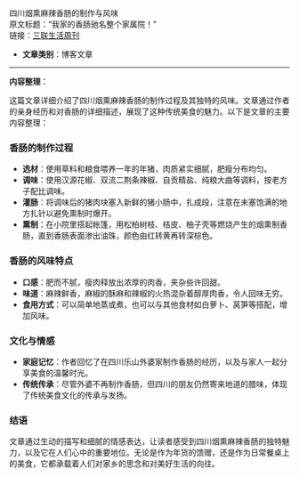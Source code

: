四川烟熏麻辣香肠的制作与风味  
  原文标题：“我家的香肠驰名整个家属院！”  
  链接：[三联生活周刊](https://mp.weixin.qq.com/s?src=11&timestamp=1735959278&ver=5729&signature=LjC8g6CqzgO2RavHXZ5Fc3doYYe9LYcglD*Wl7Yxq6zlQJIXYLoJHSiZ2IWZpS47aKHmsS3jh*at9X6gnpF5ifkih7ErQU3vli8ojG64inYDs6hQ6Jd7SWayRvJyvF4Q&new=1  )

- **文章类别**：博客文章  

---

**内容整理**：  

这篇文章详细介绍了四川烟熏麻辣香肠的制作过程及其独特的风味。文章通过作者的亲身经历和对香肠的详细描述，展现了这种传统美食的魅力。以下是文章的主要内容整理：

### 香肠的制作过程
- **选材**：使用草料和粮食喂养一年的年猪，肉质紧实细腻，肥瘦分布均匀。
- **调味**：使用汉源花椒、双流二荆条辣椒、自贡精盐、纯粮大曲等调料，按老方子配比调味。
- **灌肠**：将调味后的猪肉块塞入新鲜的猪小肠中，扎成段，注意在未塞饱满的地方扎针以避免熏制时爆开。
- **熏制**：在小院里搭起帐篷，用松柏树枝、桔皮、柚子壳等燃烧产生的烟熏制香肠，直到香肠表面渗出油珠，颜色由红转黄再转深棕色。

### 香肠的风味特点
- **口感**：肥而不腻，瘦肉释放出浓厚的肉香，夹杂些许回甜。
- **味道**：麻辣鲜香，麻椒的酥麻和辣椒的火热混杂着醇厚肉香，令人回味无穷。
- **食用方式**：可以简单地蒸或煮，也可以与其他食材如白萝卜、莴笋等搭配，增加风味。

### 文化与情感
- **家庭记忆**：作者回忆了在四川乐山外婆家制作香肠的经历，以及与家人一起分享美食的温馨时光。
- **传统传承**：尽管外婆不再制作香肠，但四川的朋友仍然寄来地道的腊味，体现了传统美食文化的传承与发扬。

### 结语
文章通过生动的描写和细腻的情感表达，让读者感受到四川烟熏麻辣香肠的独特魅力，以及它在人们心中的重要地位。无论是作为年货的馈赠，还是作为日常餐桌上的美食，它都承载着人们对家乡的思念和对美好生活的向往。